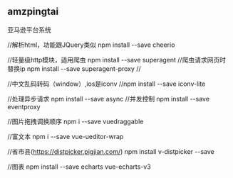 ## amzpingtai

亚马逊平台系统

//解析html，功能跟JQuery类似
npm install --save cheerio 

//轻量级http模块，适用爬虫
npm install --save superagent 
//爬虫请求网页时替换ip
npm install --save superagent-proxy
//

//中文乱码转码（window）,ios是iconv
//npm install --save iconv-lite

//处理异步请求
npm install --save async
//并发控制
npm install --save eventproxy


//图片拖拽调换顺序
npm i --save vuedraggable

//富文本
npm i --save vue-ueditor-wrap

//省市县(https://distpicker.pigjian.com/)
npm install v-distpicker --save

//图表
npm install --save echarts vue-echarts-v3